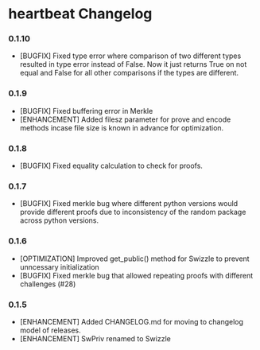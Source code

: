 # heartbeat Changelog

### 0.1.10

* [BUGFIX] Fixed type error where comparison of two different types resulted in type error instead of False.  Now it just returns True on not equal and False for all other comparisons if the types are different.

### 0.1.9

* [BUGFIX] Fixed buffering error in Merkle
* [ENHANCEMENT] Added filesz parameter for prove and encode methods incase file size is known in advance for optimization.

### 0.1.8

* [BUGFIX] Fixed equality calculation to check for proofs.

### 0.1.7

* [BUGFIX] Fixed merkle bug where different python versions would provide different proofs due to inconsistency of the random package across python versions.

### 0.1.6

* [OPTIMIZATION] Improved get_public() method for Swizzle to prevent unncessary initialization
* [BUGFIX] Fixed merkle bug that allowed repeating proofs with different challenges (#28)

### 0.1.5

* [ENHANCEMENT] Added CHANGELOG.md for moving to changelog model of releases.
* [ENHANCEMENT] SwPriv renamed to Swizzle